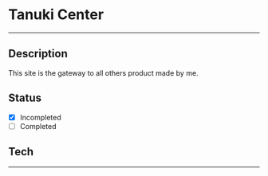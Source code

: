 # Tanuki Center

---

## Description
This site is the gateway to all others product made by me.

## Status
- [x] Incompleted
- [ ] Completed

## Tech


---